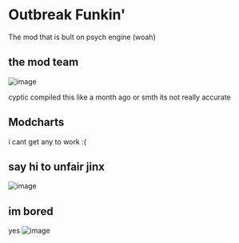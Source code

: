 # Outbreak Funkin'
The mod that is bult on psych engine (woah)

## the mod team
![image](https://user-images.githubusercontent.com/89538185/159105725-2e38ecb3-1cb1-4d54-999e-cb0ebb1f058c.png)

cyptic compiled this like a month ago or smth its not really accurate


## Modcharts
i cant get any to work :(

## say hi to unfair jinx
![image](https://user-images.githubusercontent.com/89538185/159105598-30e3e385-e69a-4e12-a8ad-10f968baecc0.png)

## im bored
yes ![image](https://user-images.githubusercontent.com/89538185/159105548-b82ac04c-ef21-4209-86dc-8ce19a65ab28.png)
